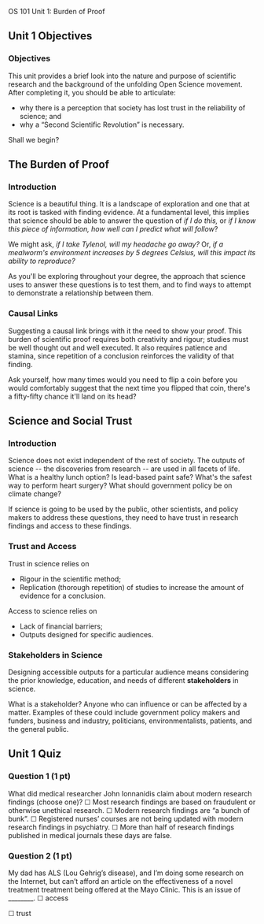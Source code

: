 ﻿OS 101 Unit 1: Burden of Proof
## Unit 1 Objectives

### Objectives
This unit provides a brief look into the nature and purpose of scientific research and the background of the unfolding Open Science movement. After completing it, you should be able to articulate:
-   why there is a perception that society has lost trust in the reliability of science; and
-   why a “Second Scientific Revolution” is necessary.

Shall we begin?

## The Burden of Proof

### Introduction

Science is a beautiful thing. It is a landscape of exploration and one that at its root is tasked with finding evidence. At a fundamental level, this implies that science should be able to answer the question of _if I do this,_ or _if I know this piece of information, how well can I predict what will follow_?

We might ask, _if I take Tylenol, will my headache go away?_ Or, _if a mealworm's environment increases by 5 degrees Celsius, will this impact its ability to reproduce?_

As you'll be exploring throughout your degree, the approach that science uses to answer these questions is to test them, and to find ways to attempt to demonstrate a relationship between them.

### Causal Links

Suggesting a causal link brings with it the need to show your proof. This burden of scientific proof requires both creativity and rigour; studies must be well thought out and well executed. It also requires patience and stamina, since repetition of a conclusion reinforces the validity of that finding.

Ask yourself, how many times would you need to flip a coin before you would comfortably suggest that the next time you flipped that coin, there's a fifty-fifty chance it'll land on its head?

## Science and Social Trust

### Introduction

Science does not exist independent of the rest of society. The outputs of science -- the discoveries from research -- are used in all facets of life. What is a healthy lunch option? Is lead-based paint safe? What's the safest way to perform heart surgery? What should government policy be on climate change?

If science is going to be used by the public, other scientists, and policy makers to address these questions, they need to have trust in research findings and access to these findings.

### Trust and Access

Trust in science relies on

-   Rigour in the scientific method;
-   Replication (thorough repetition) of studies to increase the amount of evidence for a conclusion.

Access to science relies on

-   Lack of financial barriers;
-   Outputs designed for specific audiences.

### Stakeholders in Science

Designing accessible outputs for a particular audience means considering the prior knowledge, education, and needs of different **stakeholders** in science.

What is a stakeholder? Anyone who can influence or can be affected by a matter. Examples of these could include government policy makers and funders, business and industry, politicians, environmentalists, patients, and the general public.

## Unit 1 Quiz

### Question 1 (1 pt)

What did medical researcher John Ionnanidis claim about modern research findings (choose one)?
☐ Most research findings are based on fraudulent or otherwise unethical research.
☐ Modern research findings are “a bunch of bunk”.
☐ Registered nurses’ courses are not being updated with modern research findings in psychiatry.
☐ More than half of research findings published in medical journals these days are false.

### Question 2 (1 pt)

My dad has ALS (Lou Gehrig’s disease), and I’m doing some research on the Internet, but can’t afford an article on the effectiveness of a novel treatment treatment being offered at the Mayo Clinic. This is an issue of ________.
☐ access

☐ trust
